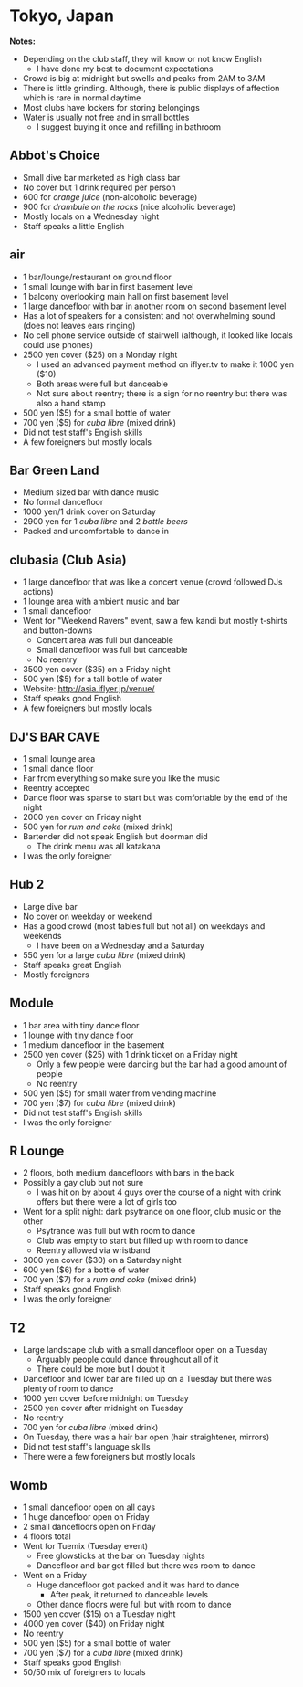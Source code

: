 # Tokyo, Japan
**Notes:**

- Depending on the club staff, they will know or not know English
    - I have done my best to document expectations
- Crowd is big at midnight but swells and peaks from 2AM to 3AM
- There is little grinding. Although, there is public displays of affection which is rare in normal daytime
- Most clubs have lockers for storing belongings
- Water is usually not free and in small bottles
    - I suggest buying it once and refilling in bathroom

## Abbot's Choice
- Small dive bar marketed as high class bar
- No cover but 1 drink required per person
- 600 for *orange juice* (non-alcoholic beverage)
- 900 for *drambuie on the rocks* (nice alcoholic beverage)
- Mostly locals on a Wednesday night
- Staff speaks a little English

## air
- 1 bar/lounge/restaurant on ground floor
- 1 small lounge with bar in first basement level
- 1 balcony overlooking main hall on first basement level
- 1 large dancefloor with bar in another room on second basement level
- Has a lot of speakers for a consistent and not overwhelming sound (does not leaves ears ringing)
- No cell phone service outside of stairwell (although, it looked like locals could use phones)
- 2500 yen cover ($25) on a Monday night
    - I used an advanced payment method on iflyer.tv to make it 1000 yen ($10)
    - Both areas were full but danceable
    - Not sure about reentry; there is a sign for no reentry but there was also a hand stamp
- 500 yen ($5) for a small bottle of water
- 700 yen ($5) for *cuba libre* (mixed drink)
- Did not test staff's English skills
- A few foreigners but mostly locals

## Bar Green Land
- Medium sized bar with dance music
- No formal dancefloor
- 1000 yen/1 drink cover on Saturday
- 2900 yen for 1 *cuba libre* and 2 *bottle beers*
- Packed and uncomfortable to dance in

## clubasia (Club Asia)
- 1 large dancefloor that was like a concert venue (crowd followed DJs actions)
- 1 lounge area with ambient music and bar
- 1 small dancefloor
- Went for "Weekend Ravers" event, saw a few kandi but mostly t-shirts and button-downs
  - Concert area was full but danceable
  - Small dancefloor was full but danceable
  - No reentry
- 3500 yen cover ($35) on a Friday night
- 500 yen ($5) for a tall bottle of water
- Website: http://asia.iflyer.jp/venue/
- Staff speaks good English
- A few foreigners but mostly locals

## DJ'S BAR CAVE
- 1 small lounge area
- 1 small dance floor
- Far from everything so make sure you like the music
- Reentry accepted
- Dance floor was sparse to start but was comfortable by the end of the night
- 2000 yen cover on Friday night
- 500 yen for *rum and coke* (mixed drink)
- Bartender did not speak English but doorman did
    - The drink menu was all katakana
- I was the only foreigner

## Hub 2
- Large dive bar
- No cover on weekday or weekend
- Has a good crowd (most tables full but not all) on weekdays and weekends
    - I have been on a Wednesday and a Saturday
- 550 yen for a large *cuba libre* (mixed drink)
- Staff speaks great English
- Mostly foreigners

## Module
- 1 bar area with tiny dance floor
- 1 lounge with tiny dance floor
- 1 medium dancefloor in the basement
- 2500 yen cover ($25) with 1 drink ticket on a Friday night
  - Only a few people were dancing but the bar had a good amount of people
  - No reentry
- 500 yen ($5) for small water from vending machine
- 700 yen ($7) for *cuba libre* (mixed drink)
- Did not test staff's English skills
- I was the only foreigner

## R Lounge
- 2 floors, both medium dancefloors with bars in the back
- Possibly a gay club but not sure
  - I was hit on by about 4 guys over the course of a night with drink offers but there were a lot of girls too
- Went for a split night: dark psytrance on one floor, club music on the other
    - Psytrance was full but with room to dance
    - Club was empty to start but filled up with room to dance
    - Reentry allowed via wristband
- 3000 yen cover ($30) on a Saturday night
- 600 yen ($6) for a bottle of water
- 700 yen ($7) for a *rum and coke* (mixed drink)
- Staff speaks good English
- I was the only foreigner

## T2
- Large landscape club with a small dancefloor open on a Tuesday
    - Arguably people could dance throughout all of it
    - There could be more but I doubt it
- Dancefloor and lower bar are filled up on a Tuesday but there was plenty of room to dance
- 1000 yen cover before midnight on Tuesday
- 2500 yen cover after midnight on Tuesday
- No reentry
- 700 yen for *cuba libre* (mixed drink)
- On Tuesday, there was a hair bar open (hair straightener, mirrors)
- Did not test staff's language skills
- There were a few foreigners but mostly locals

## Womb
- 1 small dancefloor open on all days
- 1 huge dancefloor open on Friday
- 2 small dancefloors open on Friday
- 4 floors total
- Went for Tuemix (Tuesday event)
    - Free glowsticks at the bar on Tuesday nights
    - Dancefloor and bar got filled but there was room to dance
- Went on a Friday
    - Huge dancefloor got packed and it was hard to dance
      - After peak, it returned to danceable levels
    - Other dance floors were full but with room to dance
- 1500 yen cover ($15) on a Tuesday night
- 4000 yen cover ($40) on Friday night
- No reentry
- 500 yen ($5) for a small bottle of water
- 700 yen ($7) for a *cuba libre* (mixed drink)
- Staff speaks good English
- 50/50 mix of foreigners to locals
